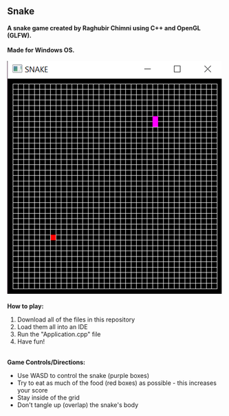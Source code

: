 ## Snake


**A snake game created by Raghubir Chimni using C++ and OpenGL (GLFW).<br /><br />Made for Windows OS.<br /><br />**
![alt text](https://github.com/RaghubirChimni/Snake/blob/master/Snake%20Picture.PNG)
**<br /><br />How to play:** 
1. Download all of the files in this repository
2. Load them all into an IDE
3. Run the "Application.cpp" file
4. Have fun!

**<br />Game Controls/Directions:** 
* Use WASD to control the snake (purple boxes)
* Try to eat as much of the food (red boxes) as possible - this increases your score
* Stay inside of the grid
* Don't tangle up (overlap) the snake's body
